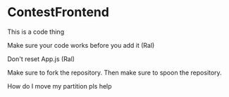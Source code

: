 # ContestFrontend

This is a code thing

Make sure your code works before you add it (Ral)

Don't reset App.js (Ral)

Make sure to fork the repository. Then make sure to spoon the repository.

How do I move my partition pls help

